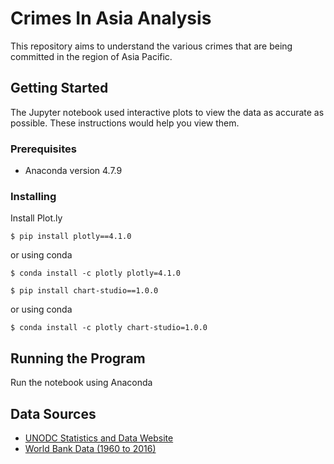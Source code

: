 # Crimes In Asia Analysis

This repository aims to understand the various crimes that are being committed in the region of Asia Pacific. 

## Getting Started

The Jupyter notebook used interactive plots to view the data as accurate as possible. These instructions would help you view them.

### Prerequisites

* Anaconda version 4.7.9

### Installing

Install Plot.ly

```
$ pip install plotly==4.1.0
```

or using conda

```
$ conda install -c plotly plotly=4.1.0
```

```
$ pip install chart-studio==1.0.0
```

or using conda

```
$ conda install -c plotly chart-studio=1.0.0
```
## Running the Program

Run the notebook using Anaconda

## Data Sources

* [UNODC Statistics and Data Website](https://dataunodc.un.org/crime)
* [World Bank Data (1960 to 2016)](https://www.kaggle.com/gemartin/world-bank-data-1960-to-2016)



